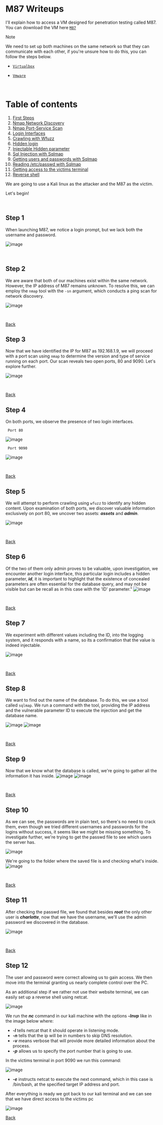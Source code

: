# M87 Writeups
I'll explain how to access a VM designed for penetration testing called M87. You can download the VM here <code>[M87](https://www.vulnhub.com/entry/m87-1,595/)</code>

>[!NOTE]
>We need to set up both machines on the same network so that they can communicate with each other, if you're unsure how to do this, you can follow the steps below.

- <code>[Virtualbox](https://github.com/MauricioVigo/Cybersecurity/blob/main/Making%20Nat-Network%20in%20Virtualbox.md)</code>

- <code>[Vmware](https://github.com/MauricioVigo/Cybersecurity/blob/main/Making%20Nat-Network%20in%20Vmware.md)</code>

<br>

<a name="index"></a>
# Table of contents
1. [First Steps](#step1)
2. [Nmap Network Discovery](#step2)
3. [Nmap Port-Service Scan ](#step3)
4. [Login Interfaces](#step4)
5. [Crawling with Wfuzz](#step5)
6. [Hidden login](#step6)
7. [Injectable Hidden parameter](#step7)
8. [Sql Injection with Sqlmap](#step8)
9. [Getting users and passwords with Sqlmap](#step9)
10. [Reading /etc/passwd with Sqlmap](#step10)
11. [Getting access to the victims terminal](#step11)
12. [Reverse shell](#step12)

We are going to use a Kali linux as the attacker and the M87 as the victim.

Let's begin!

<br>

<a name="step1"></a>
## Step 1
When launching M87, we notice a login prompt, but we lack both the username and password.

![image](https://github.com/MauricioVigo/Cybersecurity/assets/95547003/f2688039-a89b-486b-bc38-cd590b1b5c93)

<br> 

<a name="step2"></a>
## Step 2
We are aware that both of our machines exist within the same network. However, the IP address of M87 remains unknown. To resolve this, we can employ the <code>nmap</code> tool with the <code>-sn</code> argument, which conducts a ping scan for network discovery.

![image](https://github.com/MauricioVigo/Cybersecurity/assets/95547003/c66154ff-2561-4d62-b0f6-06e132cc77c0)

<br> 

[Back](#index)
<a name="step3"></a>
## Step 3
Now that we have identified the IP for M87 as 192.168.1.9, we will proceed with a port scan using <code>nmap</code> to determine the version and type of service running on each port. Our scan reveals two open ports, 80 and 9090. Let's explore further.

![image](https://github.com/MauricioVigo/Cybersecurity/assets/95547003/274db07e-87aa-4df3-b8a4-df3980a2f898)

<br> 

[Back](#index)
<a name="step4"></a>
## Step 4
On both ports, we observe the presence of two login interfaces.

<code> Port 80 </code>

![image](https://github.com/MauricioVigo/Cybersecurity/assets/95547003/4049d0ae-4ba8-4d6d-a29b-1ecb2f0edde9)

<code> Port 9090 </code>

![image](https://github.com/MauricioVigo/Cybersecurity/assets/95547003/5aea1dd4-6bee-4149-9a59-fccb4993e640)

<br>

[Back](#index)
<a name="step5"></a>
## Step 5
We will attempt to perform crawling using <code>wfuzz</code> to identify any hidden content. Upon examination of both ports, we discover valuable information exclusively on port 80, we uncover two assets: ***assets*** and ***admin***.

![image](https://github.com/MauricioVigo/Cybersecurity/assets/95547003/38e48ccb-442e-4569-801d-7cf0f0f881ca)

<br>

[Back](#index)
<a name="step6"></a>
## Step 6
Of the two of them only admin proves to be valuable, upon investigation, we encounter another login interface, this particular login includes a hidden parameter, ***id***, it is important to highlight that the existence of concealed parameters are often essential for the database query, and may not be visible but can be recall as in this case with the 'ID' parameter."
![image](https://github.com/MauricioVigo/Cybersecurity/assets/95547003/f7e27bf3-51f7-410a-9096-3e73b5b062b0)

<br>

[Back](#index)
<a name="step7"></a>
## Step 7
We experiment with different values including the ID, into the logging system, and it responds with a name, so its a confirmation that the value is indeed injectable.

![image](https://github.com/MauricioVigo/Cybersecurity/assets/95547003/40e555d6-6ac5-4417-a2fc-e8652fe8d3eb)

<br>

[Back](#index)
<a name="step8"></a>
## Step 8
We want to find out the name of the database. To do this, we use a tool called <code>sqlmap</code>. We run a command with the tool, providing the IP address and the vulnerable parameter ID to execute the injection and get the database name.

![image](https://github.com/MauricioVigo/Cybersecurity/assets/95547003/cd581992-cabf-480e-8ae0-8be7fbce388a)
![image](https://github.com/MauricioVigo/Cybersecurity/assets/95547003/c836c3cc-6ef2-47c5-b269-d9c98a2098ed)

<br>

[Back](#index)
<a name="step9"></a>
## Step 9
Now that we know what the database is called, we're going to gather all the information it has inside.
![image](https://github.com/MauricioVigo/Cybersecurity/assets/95547003/5a221b90-9093-4516-83d8-ff625888dea6)
![image](https://github.com/MauricioVigo/Cybersecurity/assets/95547003/d81754c0-14b0-4489-bb6c-9230812e88b7)

<br>

[Back](#index)
<a name="step10"></a>
## Step 10
As we can see, the passwords are in plain text, so there's no need to crack them, even though we tried different usernames and passwords for the logins without success, it seems like we might be missing something. To investigate further, we're trying to get the passwd file to see which users the server has.

![image](https://github.com/MauricioVigo/Cybersecurity/assets/95547003/0b0ff6b2-14eb-48b4-9473-9ae11e0c85d0)

We're going to the folder where the saved file is and checking what's inside.
![image](https://github.com/MauricioVigo/Cybersecurity/assets/95547003/1109112f-9e5f-4dd8-b8ab-7dcdc8feb1c8)

<br>

[Back](#index)
<a name="step11"></a>
## Step 11
After checking the passwd file, we found that besides ***root*** the only other user is ***charlotte***, now that we have the username, we'll use the admin password we discovered in the database.

![image](https://github.com/MauricioVigo/Cybersecurity/assets/95547003/5d4619dc-9772-4836-b067-f0b5343b5e66)

<br>

[Back](#index)
<a name="step12"></a>
## Step 12
The user and password were correct allowing us to gain access. We then move into the terminal granting us nearly complete control over the PC.

As an additional step if we rather not use their website terminal, we can easily set up a reverse shell using netcat.

![image](https://github.com/MauricioVigo/Cybersecurity/assets/95547003/6d39976f-6751-4daf-bc21-c3e30f8ab38f)


We run the ***nc*** command in our kali machine with the options ***-lnvp*** like in the image below where: 
 - ***-l*** tells netcat that it should operate in listening mode.
 - ***-n*** tells that the ip will be in numbers to skip DNS resolution.
 - ***-v*** means verbose that will provide more detailed information about the process.
 - ***-p*** allows us to specify the port number that is going to use.

In the victims terminal in port 9090 we run this command: 

![image](https://github.com/MauricioVigo/Cybersecurity/assets/95547003/74814dcd-d0d6-49d5-98c6-e6e75197a5e7)

- ***-e*** instructs netcat to execute the next command, which in this case is /bin/bash, at the specified target IP address and port.

After everything is ready we got back to our kali terminal and we can see that we have direct access to the victims pc

![image](https://github.com/MauricioVigo/Cybersecurity/assets/95547003/1fda81eb-7402-4b2a-9617-c02ffb573d4f)

[Back](#index)


